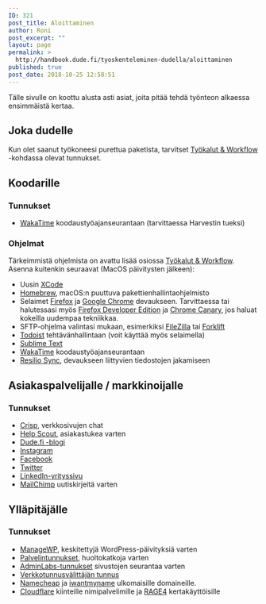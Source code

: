 ```yaml
---
ID: 321
post_title: Aloittaminen
author: Roni
post_excerpt: ""
layout: page
permalink: >
  http://handbook.dude.fi/tyoskenteleminen-dudella/aloittaminen
published: true
post_date: 2018-10-25 12:58:51
---
```

Tälle sivulle on koottu alusta asti asiat, joita pitää tehdä työnteon alkaessa ensimmäistä kertaa.
<h2>Joka dudelle</h2>
Kun olet saanut työkoneesi purettua paketista, tarvitset <a href="https://handbook.dude.fi/tyoskenteleminen-dudella/tyokalut-workflow">Työkalut &amp; Workflow</a> -kohdassa olevat tunnukset.
<h2>Koodarille</h2>
<h3>Tunnukset</h3>
<ul>
 	<li><a href="https://wakatime.com">WakaTime</a> koodaustyöajanseurantaan (tarvittaessa Harvestin tueksi)</li>
</ul>
<h3>Ohjelmat</h3>
Tärkeimmistä ohjelmista on avattu lisää osiossa <a href="https://handbook.dude.fi/tyoskenteleminen-dudella/tyokalut-workflow">Työkalut &amp; Workflow</a>. Asenna kuitenkin seuraavat (MacOS päivitysten jälkeen):
<ul>
 	<li>Uusin <a href="https://itunes.apple.com/fi/app/xcode/id497799835?mt=12">XCode</a></li>
 	<li><a href="https://brew.sh/index_fi">Homebrew</a>, macOS:n puuttuva pakettienhallintaohjelmisto</li>
 	<li>Selaimet <a href="https://www.firefox.com">Firefox</a> ja <a href="https://www.google.com/chrome/">Google Chrome</a> devaukseen. Tarvittaessa tai halutessasi myös <a href="https://www.mozilla.org/en-US/firefox/developer/">Firefox Developer Edition</a> ja <a href="https://www.google.com/chrome/canary/">Chrome Canary</a>, jos haluat kokeilla uudempaa tekniikkaa.</li>
 	<li>SFTP-ohjelma valintasi mukaan, esimerkiksi <a href="https://filezilla-project.org/">FileZilla</a> tai <a href="https://binarynights.com/">Forklift</a></li>
 	<li><a href="https://todoist.com/">Todoist</a> tehtävänhallintaan (voit käyttää myös selaimella)</li>
 	<li><a href="https://www.sublimetext.com">Sublime Text</a></li>
 	<li><a href="https://wakatime.com">WakaTime</a> koodaustyöajanseurantaan</li>
 	<li><a href="https://www.resilio.com/individuals/">Resilio Sync</a>, devaukseen liittyvien tiedostojen jakamiseen</li>
</ul>
<h2>Asiakaspalvelijalle / markkinoijalle</h2>
<h3>Tunnukset</h3>
<ul>
 	<li><a href="https://crisp.chat">Crisp</a>, verkkosivujen chat</li>
 	<li><a href="https://www.helpscout.com/">Help Scout</a>, asiakastukea varten</li>
 	<li><a href="https://dude.fi/blogi">Dude.fi -blogi</a></li>
 	<li><a href="https://instagram.com/digitoimistodude/">Instagram</a></li>
 	<li><a href="https://www.facebook.com/digitoimistodude/">Facebook</a></li>
 	<li><a href="https://www.twitter.com/dudetoimisto/">Twitter</a></li>
 	<li><a href="https://www.linkedin.com/company/digitoimisto-dude-oy/">LinkedIn-yrityssivu</a></li>
 	<li><a href="https://mailchimp.com/">MailChimp</a> uutiskirjeitä varten</li>
</ul>
<h2>Ylläpitäjälle</h2>
<h3>Tunnukset</h3>
<ul>
 	<li><a href="https://orion.managewp.com/dashboard/">ManageWP</a>, keskitettyjä WordPress-päivityksiä varten</li>
 	<li><a href="https://handbook.dude.fi/palvelimet">Palvelintunnukset</a>, huoltokatkoja varten</li>
 	<li><a href="https://dashboard.adminlabs.com">AdminLabs-tunnukset</a> sivustojen seurantaa varten</li>
 	<li><a href="https://registry.domain.fi/s/">Verkkotunnusvälittäjän tunnus</a></li>
 	<li><a href="https://www.namecheap.com/">Namecheap</a> ja <a href="https://iwantmyname.com/">iwantmyname</a> ulkomaisille domaineille.</li>
 	<li><a href="https://www.cloudflare.com/">Cloudflare</a> kiinteille nimipalvelimille ja <a href="https://rage4.com/">RAGE4</a> kertakäyttöisille</li>
</ul>